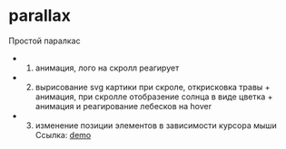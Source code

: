 # parallax
Простой паралкас
- 1. анимация, лого на скролл реагирует
- 2. вырисование svg картики при скроле, открисковка травы + анимация, при скролле отобразение солнца в виде цветка + анимация и реагирование лебесков на hover
- 3. изменение позиции элементов в зависимости курсора мыши  
Ссылка: [demo](https://iibadreeva.github.io/parallax/app/)
